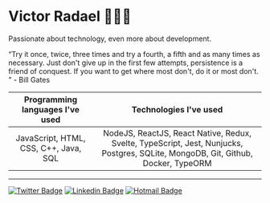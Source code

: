 # Victor Radael 👨‍💻🌐

Passionate about technology, even more about development.

“Try it once, twice, three times and try a fourth, a fifth and as many times as necessary. Just don't give up in the first few attempts, persistence is a friend of conquest. If you want to get where most don't, do it or most don't. " - Bill Gates

|   Programming languages ​​I've used   |                                                      Technologies I've used                                                       |
| :-----------------------------------: | :-------------------------------------------------------------------------------------------------------------------------------: |
| JavaScript, HTML, CSS, C++, Java, SQL | NodeJS, ReactJS, React Native, Redux, Svelte, TypeScript, Jest, Nunjucks, Postgres, SQLite, MongoDB, Git, Github, Docker, TypeORM |

---

[![Twitter Badge](https://img.shields.io/badge/-@victorradael-071753?style=flat-square&labelColor=071753&logo=twitter&logoColor=white&link=https://twitter.com/victorradael)](https://twitter.com/victorradael)
[![Linkedin Badge](https://img.shields.io/badge/-Victor%20Radael-071753?style=flat-square&logo=Linkedin&logoColor=white&link=https://www.linkedin.com/in/victorradael/)](https://www.linkedin.com/in/victorradael/)
[![Hotmail Badge](https://img.shields.io/badge/-victorradael@hotmail.com-071753?style=flat-square&logo=Microsoft&logoColor=white&link=mailto:victorradael@hotmail.com)](mailto:victorradael@hotmail.com)
